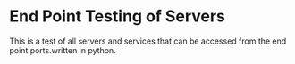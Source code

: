 # End Point Testing of Servers

This is a test of all servers and services that can be accessed from the end point ports.written in python.